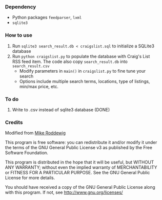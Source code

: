 ### Dependency
* Python packages `feedparser`, `lxml`
* `sqlite3`

### How to use

1. Run `sqlite3 search_result.db < craigslist.sql` to initialize a SQLite3 database
2. Run `python craigslist.py` to populate the database with Craig's List RSS feed item. The code also copy `search_result.db` into `search_result.csv`
    * Modify parameters in `main()` in `craigslist.py` to fine tune your search
    * Options include multiple search terms, locations, type of listings, min/max price, etc.

### To do
1. Write to .csv instead of sqlite3 database (DONE)

### Credits

Modified from [Mike Roddewig](http://www.dietfig.org/craigslist.html)

This program is free software: you can redistribute it and/or modify it under the terms of the GNU General Public License v3 as published by the Free Software Foundation.

This program is distributed in the hope that it will be useful, but WITHOUT ANY WARRANTY; without even the implied warranty of MERCHANTABILITY or FITNESS FOR A PARTICULAR PURPOSE. See the GNU General Public License for more details.

You should have received a copy of the GNU General Public License along with this program. If not, see <http://www.gnu.org/licenses/>
